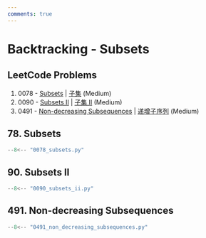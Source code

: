 ```yaml
---
comments: true
---
```


# Backtracking - Subsets

## LeetCode Problems

1. 0078 - [Subsets](https://leetcode.com/problems/subsets/) | [子集](https://leetcode.cn/problems/subsets/) (Medium)
2. 0090 - [Subsets II](https://leetcode.com/problems/subsets-ii/) | [子集 II](https://leetcode.cn/problems/subsets-ii/) (Medium)
3. 0491 - [Non-decreasing Subsequences](https://leetcode.com/problems/non-decreasing-subsequences/) | [递增子序列](https://leetcode.cn/problems/non-decreasing-subsequences/) (Medium)

## 78. Subsets

```python
--8<-- "0078_subsets.py"
```

## 90. Subsets II

```python
--8<-- "0090_subsets_ii.py"
```

## 491. Non-decreasing Subsequences

```python
--8<-- "0491_non_decreasing_subsequences.py"
```
